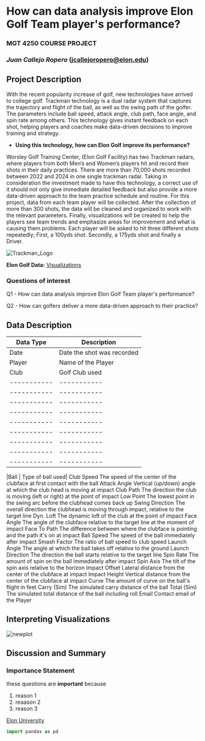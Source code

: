# How can data analysis improve Elon Golf Team player's performance?
### **MGT 4250 COURSE PROJECT**
### *Juan Callejo Ropero*  (jcallejoropero@elon.edu)

## Project Description
With the recent popularity increase of golf, new technologies have arrived to college golf. Trackman technology is a dual radar system that captures the trajectory and flight of the ball, as well as the swing path of the golfer. The parameters include ball speed, attack angle, club path, face angle, and spin rate among others. This technology gives instant feedback on each shot, helping players and coaches make data-driven decisions to improve training and strategy.
- **Using this technology, how can Elon Golf improve its performance?**
  
Worsley Golf Training Center, (Elon Golf Facility) has two Trackman radars, where players from both Men’s and Women’s players hit and record their shots in their daily practices. There are more than 70,000 shots recorded between 2022 and 2024 in one single trackman radar. Taking in consideration the investment made to have this technology, a correct use of it should not only give immediate detailed feedback but also provide a more data-driven approach to the team practice schedule and routine.
For this project, data from each team player will be collected. After the collection of more than 300 shots, the data will be cleaned and organized to work with the relevant parameters. Finally, visualizations will be created to help the players see team trends and emphasize areas for improvement and what is causing them problems.
Each player will be asked to hit three different shots repeatedly; First, a 100yds shot. Secondly, a 175yds shot and finally a Driver.

![Trackman_Logo](https://github.com/JUAN-CALLEJO/mgt4250spring2024/assets/81531257/bfc29e68-6726-4cac-b46c-e97b68aa4fee)


**Elon Golf Data:** [Visualizations](https://elongolftrackmandata.streamlit.app/)


### Questions of interest
Q1 - How can data analysis improve Elon Golf Team player's performance?

Q2 - How can golfers deliver a more data-driven approach to their practice?

## Data Description
| Data Type | Description |
| ----------- | ----------- |
| Date | Date the shot was recorded |
| Player |  Name of the Player |
| Club |  Golf Club used |
| ----------- | ----------- |
| ----------- | ----------- |
| ----------- | ----------- |
| ----------- | ----------- |
| ----------- | ----------- |
| ----------- | ----------- |
| ----------- | ----------- |
| ----------- | ----------- |
| ----------- | ----------- |
             
|Ball   |             Type of ball used|
Club Speed          The speed of the center of the clubface at first contact with the ball
Attack Angle        Vertical (up/down) angle at which the club head is moving at impact
Club Path           The direction the club is moving (left or right) at the point of impact
Low Point           The lowest point in the swing arc before the clubhead comes back up
Swing Direction     The overall direction the clubhead is moving through impact, relative to the target line
Dyn. Loft           The dynamic loft of the club at the point of impact
Face Angle          The angle of the clubface relative to the target line at the moment of impact
Face To Path        The difference between where the clubface is pointing and the path it's on at impact
Ball Speed          The speed of the ball immediately after impact
Smash Factor        The ratio of ball speed to club speed
Launch Angle        The angle at which the ball takes off relative to the ground
Launch Direction    The direction the ball starts relative to the target line
Spin Rate           The amount of spin on the ball immediately after impact
Spin Axis           The tilt of the spin axis relative to the horizon
Impact Offset       Lateral distance from the center of the clubface at impact
Impact Height       Vertical distance from the center of the clubface at impact
Curve               The amount of curve on the ball's flight in feet
Carry (Sim)         The simulated carry distance of the ball
Total (Sim)         The simulated total distance of the ball including roll
Email               Contact email of the Player


## Interpreting Visualizations

![newplot](https://github.com/JUAN-CALLEJO/mgt4250spring2024/assets/81531257/c567671b-89d5-4805-8ff1-f32b9f5569f3)

## Discussion and Summary


### Importance Statement
these questions are **important** because
1. reason 1
2.  reaason 2
3.  reason 3

[Elon University](https://www.elon.edu)

```python
import pandas as pd
```
